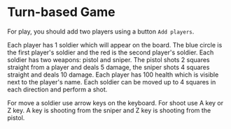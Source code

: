 # Turn-based Game

For play, you should add two players using a button `Add players`.

Each player has 1 soldier which will appear on the board.
The blue circle is the first player's soldier and the red is the second player's soldier.
Each soldier has two weapons: pistol and sniper.
The pistol shots 2 squares straight from a player and deals 5 damage, the sniper shots 4 squares straight and deals 10 damage.
Each player has 100 health which is visible next to the player's name.
Each soldier can be moved up to 4 squares in each direction and perform a shot.

For move a soldier use arrow keys on the keyboard.
For shoot use A key or Z key. A key is shooting from the sniper and Z key is shooting from the pistol.
